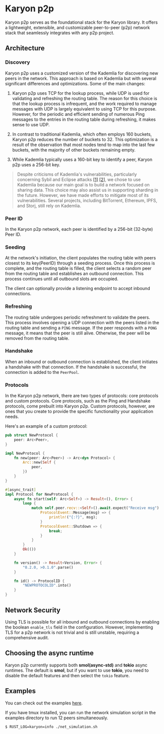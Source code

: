 # Karyon p2p

Karyon p2p serves as the foundational stack for the Karyon library. It offers
a lightweight, extensible, and customizable peer-to-peer (p2p) network stack
that seamlessly integrates with any p2p project.

## Architecture 

### Discovery 

Karyon p2p uses a customized version of the Kademlia for discovering new peers 
in the network. This approach is based on Kademlia but with several significant 
differences and optimizations. Some of the main changes:

1. Karyon p2p uses TCP for the lookup process, while UDP is used for
   validating and refreshing the routing table. The reason for this choice is
   that the lookup process is infrequent, and the work required to manage
   messages with UDP is largely equivalent to using TCP for this purpose.
   However, for the periodic and efficient sending of numerous Ping messages to
   the entries in the routing table during refreshing, it makes sense to
   use UDP.  

2. In contrast to traditional Kademlia, which often employs 160 buckets,
   Karyon p2p reduces the number of buckets to 32. This optimization is a
   result of the observation that most nodes tend to map into the last few
   buckets, with the majority of other buckets remaining empty.

3. While Kademlia typically uses a 160-bit key to identify a peer, Karyon p2p
   uses a 256-bit key.

> Despite criticisms of Kademlia's vulnerabilities, particularly concerning
> Sybil and Eclipse attacks [[1]](https://eprint.iacr.org/2018/236.pdf)
> [[2]](https://arxiv.org/abs/1908.10141), we chose to use Kademlia because our
> main goal is to build a network focused on sharing data. This choice
> may also assist us in supporting sharding in the future. However, we have made
> efforts to mitigate most of its vulnerabilities. Several projects, including
> BitTorrent, Ethereum, IPFS, and Storj, still rely on Kademlia.

### Peer ID

In the Karyon p2p network, each peer is identified by a 256-bit (32-byte) Peer ID.

### Seeding

At the network's initiation, the client populates the routing table with peers
closest to its key(PeerID) through a seeding process. Once this process is
complete, and the routing table is filled, the client selects a random peer
from the routing table and establishes an outbound connection. This process
continues until all outbound slots are occupied.

The client can optionally provide a listening endpoint to accept inbound 
connections.

### Refreshing

The routing table undergoes periodic refreshment to validate the peers. This
process involves opening a UDP connection with the peers listed in the routing
table and sending a `PING` message. If the peer responds with a `PONG` message,
it means that the peer is still alive. Otherwise, the peer will be removed from
the routing table.

### Handshake

When an inbound or outbound connection is established, the client initiates a
handshake with that connection. If the handshake is successful, the connection
is added to the `PeerPool`.

### Protocols

In the Karyon p2p network, there are two types of protocols: core protocols and
custom protocols. Core protocols, such as the Ping and Handshake protocols,
come prebuilt into Karyon p2p. Custom protocols, however, are ones that you
create to provide the specific functionality your application needs.

Here's an example of a custom protocol:

```rust
pub struct NewProtocol {
    peer: Arc<Peer>,
}

impl NewProtocol {
    fn new(peer: Arc<Peer>) -> Arc<dyn Protocol> {
        Arc::new(Self {
            peer,
        })
    }
}

#[async_trait]
impl Protocol for NewProtocol {
    async fn start(self: Arc<Self>) -> Result<(), Error> {
        loop {
            match self.peer.recv::<Self>().await.expect("Receive msg") {
                ProtocolEvent::Message(msg) => {
                    println!("{:?}", msg);
                }
                ProtocolEvent::Shutdown => {
                    break;
                }
            }
        }
        Ok(())
    }

    fn version() -> Result<Version, Error> {
        "0.2.0, >0.1.0".parse()
    }

    fn id() -> ProtocolID {
        "NEWPROTOCOLID".into()
    }
}

```

## Network Security 

Using TLS is possible for all inbound and outbound connections by enabling the
boolean `enable_tls` field in the configuration. However, implementing TLS for
a p2p network is not trivial and is still unstable, requiring a comprehensive
audit.


## Choosing the async runtime

Karyon p2p currently supports both **smol(async-std)** and **tokio** async runtimes.
The default is **smol**, but if you want to use **tokio**, you need to disable
the default features and then select the `tokio` feature.

## Examples 

You can check out the examples [here](./examples). 

If you have tmux installed, you can run the network simulation script in the 
examples directory to run 12 peers simultaneously.

```bash
$ RUST_LOG=karyon=info ./net_simulation.sh
```
